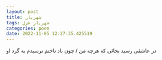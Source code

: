 ```yaml
---
layout: post
title: شهریار
tags: شهریار غزل
categories: poem
date: 2022-11-05 12:27:35.425519
---
```


در عاشقی رسید بجائی که هرچه من / چون باد تاختم نرسیدم به گرد او